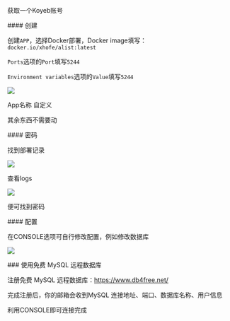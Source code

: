 获取一个Koyeb账号

#### 创建

创建`APP`，选择Docker部署，Docker image填写：`docker.io/xhofe/alist:latest`

`Ports`选项的`Port`填写`5244`

`Environment variables`选项的`Value`填写`5244`

![](https://i0.hdslb.com/bfs/album/2b4e96a23c76a56cf9ec5027052cdba0222c92cf.png)

App名称 自定义

其余东西不需要动

#### 密码

找到部署记录

![](https://i0.hdslb.com/bfs/album/ad2f6f12e58bd65535ae85734a839ecd7478435c.png)

查看logs

![](https://i0.hdslb.com/bfs/album/e4810ce4156d66edb4e2d5cadc55b4391de8a68d.png)

便可找到密码

#### 配置

在CONSOLE选项可自行修改配置，例如修改数据库

![](https://i0.hdslb.com/bfs/album/7972c4a48b26078e97f1fc2e073a080186e8f355.png)

### 使用免费 MySQL 远程数据库

注册免费 MySQL 远程数据库：https://www.db4free.net/

完成注册后，你的邮箱会收到MySQL 连接地址、端口、数据库名称、用户信息

利用CONSOLE即可连接完成
